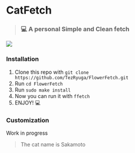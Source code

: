 # CatFetch
> ### 💻 A personal Simple and Clean fetch 

![](https://github.com/MiguelRAvila/CatFetch/blob/master/rsc/preview.png)

### Installation

1. Clone this repo with `git clone https://github.com/TezRyuga/FlowerFetch.git`
2. Run `cd FlowerFetch`
3. Run `sudo make install`
4. Now you can run it with `ffetch` 
5. ENJOY! 💻

### Customization

Work in progress

> The cat name is Sakamoto
